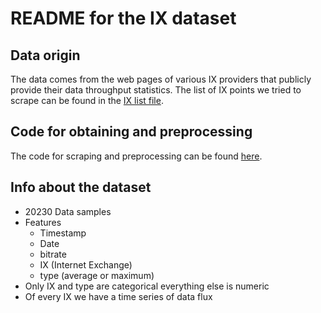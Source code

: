 # README for the IX dataset

## Data origin
The data comes from the web pages of various IX providers that publicly provide their data throughput statistics. 
The list of IX points we tried to scrape can be found in the [IX list file](../../src/data_collection/api_request/ix_list.xlsx).

## Code for obtaining and preprocessing
The code for scraping and preprocessing can be found [here](../../src/data_collection/api_request/datapoint_collection.py). 

## Info about the dataset

- 20230 Data samples 
- Features
    - Timestamp
    - Date
    - bitrate
    - IX (Internet Exchange)
    - type (average or maximum)
- Only IX and type are categorical everything else is numeric
- Of every IX we have a time series of data flux 